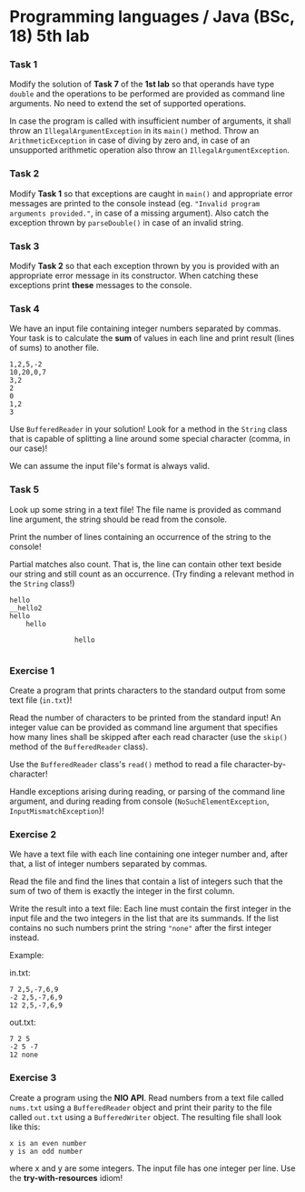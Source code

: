# Programming languages / Java (BSc, 18) 5th lab



### Task 1

Modify the solution of **Task 7** of the **1st lab** so that operands have type `double` and the operations to be performed are provided as command line arguments. No need to extend the set of supported operations.

In case the program is called with insufficient number of arguments, it shall throw an `IllegalArgumentException` in its `main()` method. Throw an `ArithmeticException`  in case of diving by zero and, in case of an unsupported arithmetic operation also throw an `IllegalArgumentException`.

### Task 2

Modify **Task 1** so that exceptions are caught in `main()` and appropriate error messages are printed to the console instead (eg. `"Invalid program`
`arguments provided."`, in case of a missing argument). Also catch the exception thrown by `parseDouble()` in case of an invalid string.

### Task 3

Modify **Task 2** so that each exception thrown by you is provided with an appropriate error message in its constructor. When catching these exceptions print **these** messages to the console.

### Task 4

We have an input file containing integer numbers separated by commas. Your task is to calculate the **sum** of values in each line and print result (lines of sums) to another file.

```
1,2,5,-2
10,20,0,7
3,2
2
0
1,2
3
```

Use `BufferedReader` in your solution!
Look for a method in the `String` class that is capable of splitting a line around some special character (comma, in our case)!

We can assume the input file's format is always valid.

### Task 5

Look up some string in a text file! The file name is provided as command line argument, the string should be read from the console.

Print the number of lines containing an occurrence of the string to the console!

Partial matches also count. That is, the line can contain other text beside our string and still count as an occurrence. (Try finding a relevant method in the `String` class!)

```
hello
__hello2
hello
	hello
	
				hello


```

### 

### Exercise 1

Create a program that prints characters to the standard output from some text file (`in.txt`)!

Read the number of characters to be printed from the standard input!
An integer value can be provided as command line argument that specifies how many lines shall be skipped after each read character (use the `skip()` method of the `BufferedReader` class).

Use the `BufferedReader` class's `read()` method to read a file character-by-character!

Handle exceptions arising during reading, or parsing of the command line argument, and during reading from console (`NoSuchElementException`, `InputMismatchException`)!

### Exercise 2

We have a text file with each line containing one integer number and, after that, a list of integer numbers separated by commas. 

Read the file and find the lines that contain a list of integers such that the sum of two of them is exactly the integer in the first column.

Write the result into a text file:
Each line must contain the first integer in the input file and the two integers in the list that are its summands. If the list contains no such numbers print the string `"none"` after the first integer instead.

Example:

in.txt:

```
7 2,5,-7,6,9
-2 2,5,-7,6,9
12 2,5,-7,6,9
```

out.txt:

```
7 2 5
-2 5 -7
12 none
```

### Exercise 3

Create a program using the **NIO API**. Read numbers from a text file called `nums.txt` using a `BufferedReader` object and print their parity to the file called `out.txt` using a `BufferedWriter` object. The resulting file shall look like this:

```
x is an even number
y is an odd number
```

where x and y are some integers. The input file has one integer per line. Use the **try-with-resources** idiom!



